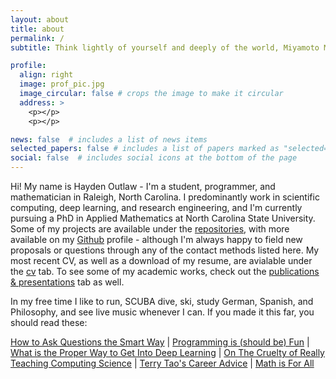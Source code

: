 ```yaml
---
layout: about
title: about
permalink: /
subtitle: Think lightly of yourself and deeply of the world, Miyamoto Musashi

profile:
  align: right
  image: prof_pic.jpg
  image_circular: false # crops the image to make it circular
  address: >
    <p></p>
    <p></p>

news: false  # includes a list of news items
selected_papers: false # includes a list of papers marked as "selected={true}"
social: false  # includes social icons at the bottom of the page
---
```


Hi! My name is Hayden Outlaw - I'm a student, programmer, and mathematician in Raleigh, North Carolina. I predominantly work in scientific computing, deep learning, and research engineering, and I'm currently pursuing a PhD in Applied Mathematics at North Carolina State University. Some of my projects are available under the [repositories](/repositories), with more available on my [Github](https://github.com/outlawhayden/) profile - although I'm always happy to field new proposals or questions through any of the contact methods listed here. My most recent CV, as well as a download of my resume, are avialable under the [cv](/cv) tab. To see some of my academic works, check out the [publications & presentations](/materials) tab as well.

In my free time I like to run, SCUBA dive, ski, study German, Spanish, and Philosophy, and see live music whenever I can. If you made it this far, you should read these:

[How to Ask Questions the Smart Way](http://www.catb.org/esr/faqs/smart-questions.html) | [Programming is (should be) Fun](https://www.youtube.com/watch?v=2MYzvQ1v8Ww) | [What is the Proper Way to Get Into Deep Learning](https://news.ycombinator.com/item?id=32480009) | [On The Cruelty of Really Teaching Computing Science](https://www.cs.utexas.edu/~EWD/transcriptions/EWD10xx/EWD1036.html) | [Terry Tao's Career Advice](https://terrytao.wordpress.com/career-advice/) | [Math is For All](https://mathisforall.com/)
